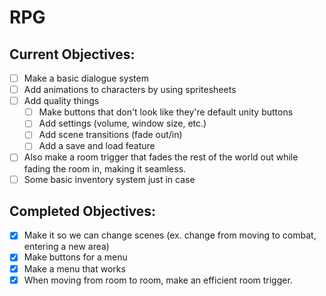 # RPG

## Current Objectives:
- [ ] Make a basic dialogue system
- [ ] Add animations to characters by using spritesheets
- [ ] Add quality things
  - [ ] Make buttons that don't look like they're default unity buttons
  - [ ] Add settings (volume, window size, etc.)
  - [ ] Add scene transitions (fade out/in)
  - [ ] Add a save and load feature
- [ ] Also make a room trigger that fades the rest of the world out while fading the room in, making it seamless. 
- [ ] Some basic inventory system just in case

## Completed Objectives:
- [x] Make it so we can change scenes (ex. change from moving to combat, entering a new area)
- [x] Make buttons for a menu
- [x] Make a menu that works
- [x] When moving from room to room, make an efficient room trigger.
